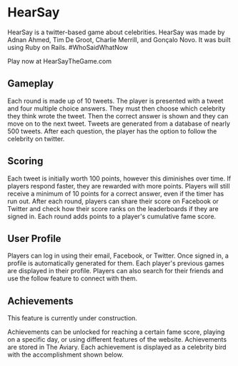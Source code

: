 # HearSay

HearSay is a twitter-based game about celebrities. HearSay was made by Adnan Ahmed, Tim De Groot, Charlie Merrill, and Gonçalo Novo. It was built using Ruby on Rails. #WhoSaidWhatNow

Play now at HearSayTheGame.com

## Gameplay

Each round is made up of 10 tweets. The player is presented with a tweet and four multiple choice answers. They must then choose which celebrity they think wrote the tweet. Then the correct answer is shown and they can move on to the next tweet. Tweets are generated from a database of nearly 500 tweets. After each question, the player has the option to follow the celebrity on twitter.

## Scoring

Each tweet is initially worth 100 points, however this diminishes over time. If players respond faster, they are rewarded with more points. Players will still receive a minimum of 10 points for a correct answer, even if the timer has run out. After each round, players can share their score on Facebook or Twitter and check how their score ranks on the leaderboards if they are signed in. Each round adds points to a player's cumulative fame score.

## User Profile

Players can log in using their email, Facebook, or Twitter. Once signed in, a profile is automatically generated for them. Each player's previous games are displayed in their profile. Players can also search for their friends and use the follow feature to connect with them.

## Achievements

This feature is currently under construction.

Achievements can be unlocked for reaching a certain fame score, playing on a specific day, or using different features of the website. Achievements are stored in The Aviary. Each achievement is displayed as a celebrity bird with the accomplishment shown below.
